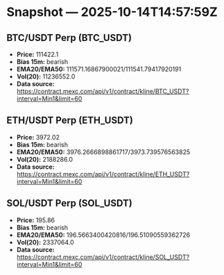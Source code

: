 # Snapshot — 2025-10-14T14:57:59Z

## BTC/USDT Perp (BTC_USDT)
- **Price:** 111422.1
- **Bias 15m:** bearish
- **EMA20/EMA50:** 111571.16867900021/111541.79417920191
- **Vol(20):** 11236552.0
- **Data source:** https://contract.mexc.com/api/v1/contract/kline/BTC_USDT?interval=Min1&limit=60

## ETH/USDT Perp (ETH_USDT)
- **Price:** 3972.02
- **Bias 15m:** bearish
- **EMA20/EMA50:** 3976.2666898861717/3973.739576563825
- **Vol(20):** 2188286.0
- **Data source:** https://contract.mexc.com/api/v1/contract/kline/ETH_USDT?interval=Min1&limit=60

## SOL/USDT Perp (SOL_USDT)
- **Price:** 195.86
- **Bias 15m:** bearish
- **EMA20/EMA50:** 196.5663400420816/196.51090559362726
- **Vol(20):** 2337064.0
- **Data source:** https://contract.mexc.com/api/v1/contract/kline/SOL_USDT?interval=Min1&limit=60
